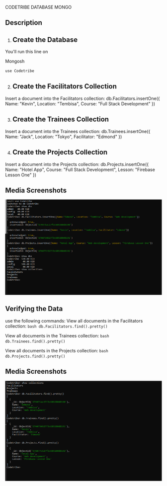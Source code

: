 CODETRIBE DATABASE MONGO

## Description
1. ## Create the Database
You'll run this line on

Mongosh
  ```bash
  use Codetribe
  ```

2. ## Create the Facilitators Collection
Insert a document into the Facilitators collection:
 db.Facilitators.insertOne({
      Name: "Kevin",
      Location: "Tembisa",
      Course: "Full Stack Development"
  })

3. ## Create the Trainees Collection
Insert a document into the Trainees collection:
  db.Trainees.insertOne({
      Name: "Jack",
      Location: "Tokyo",
      Facilitator: "Edmond"
  })

4. ## Create the Projects Collection
Insert a document into the Projects collection:
 db.Projects.insertOne({
      Name: "Hotel App",
      Course: "Full Stack Development",
      Lesson: "Firebase Lesson One"
  })

## Media Screenshots  
![Project Screenshot](media/Mongod_CMD.png)  

## Verifying the Data
 use the following commands:
View all documents in the Facilitators collection:
      ```bash
      db.Facilitators.find().pretty()
      ```

View all documents in the Trainees collection:
      ```bash
     db.Trainees.find().pretty()
      ```

View all documents in the Projects collection:
     ```bash
     db.Projects.find().pretty()
     ``` 

## Media Screenshots     
![View more details about the collection](media/Mongod_View-More.png)  